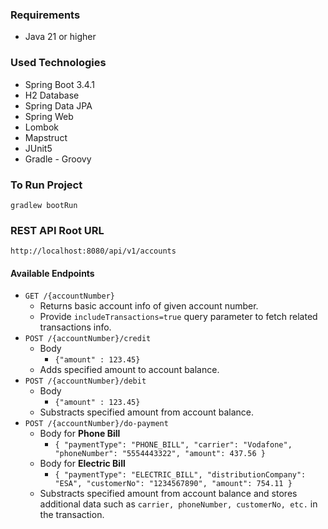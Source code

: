 ### Requirements

- Java 21 or higher

### Used Technologies

- Spring Boot 3.4.1
- H2 Database
- Spring Data JPA
- Spring Web
- Lombok
- Mapstruct
- JUnit5
- Gradle - Groovy

### To Run Project

`gradlew bootRun`

### REST API Root URL

`http://localhost:8080/api/v1/accounts`

#### Available Endpoints

- `GET /{accountNumber}`
    - Returns basic account info of given account number.
    - Provide `includeTransactions=true` query parameter to fetch related transactions info.
- `POST /{accountNumber}/credit`
    - Body
        - `{"amount" : 123.45}`
    - Adds specified amount to account balance.
- `POST /{accountNumber}/debit`
    - Body
        - `{"amount" : 123.45}`
    - Substracts specified amount from account balance.
- `POST /{accountNumber}/do-payment`
    - Body for **Phone Bill**
        - `{ "paymentType": "PHONE_BILL", "carrier": "Vodafone", "phoneNumber": "5554443322", "amount": 437.56 }`
    - Body for **Electric Bill**
        - `{ "paymentType": "ELECTRIC_BILL", "distributionCompany": "ESA", "customerNo": "1234567890", "amount": 754.11 }`
    - Substracts specified amount from account balance and stores additional data such as `carrier, phoneNumber, customerNo, etc.` in the transaction.